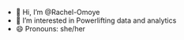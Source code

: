 - 👋 Hi, I’m @Rachel-Omoye
- 👀 I’m interested in Powerlifting data and analytics
- 😄 Pronouns: she/her


<!---
Rachel-Omoye/Rachel-Omoye is a ✨ special ✨ repository because its `README.md` (this file) appears on your GitHub profile.
You can click the Preview link to take a look at your changes.
--->
